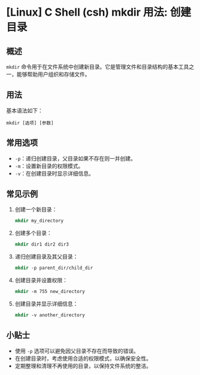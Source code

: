 # [Linux] C Shell (csh) mkdir 用法: 创建目录

## 概述
`mkdir` 命令用于在文件系统中创建新目录。它是管理文件和目录结构的基本工具之一，能够帮助用户组织和存储文件。

## 用法
基本语法如下：
```
mkdir [选项] [参数]
```

## 常用选项
- `-p`：递归创建目录，父目录如果不存在则一并创建。
- `-m`：设置新目录的权限模式。
- `-v`：在创建目录时显示详细信息。

## 常见示例
1. 创建一个新目录：
   ```csh
   mkdir my_directory
   ```

2. 创建多个目录：
   ```csh
   mkdir dir1 dir2 dir3
   ```

3. 递归创建目录及其父目录：
   ```csh
   mkdir -p parent_dir/child_dir
   ```

4. 创建目录并设置权限：
   ```csh
   mkdir -m 755 new_directory
   ```

5. 创建目录并显示详细信息：
   ```csh
   mkdir -v another_directory
   ```

## 小贴士
- 使用 `-p` 选项可以避免因父目录不存在而导致的错误。
- 在创建目录时，考虑使用合适的权限模式，以确保安全性。
- 定期整理和清理不再使用的目录，以保持文件系统的整洁。
